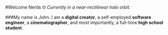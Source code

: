 #Welcome Nerds 🤓
*Currently in a near-rectilinear halo orbit.*

###My name is John. I am a **digital creator**, a self-employed **software engineer**, a **cinematographer**, and most importantly, a full-time **high school student**.
